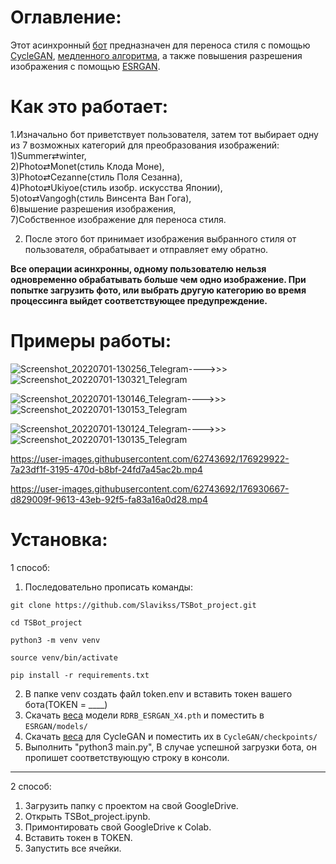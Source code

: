 # Оглавление:
Этот асинхронный [бот](https://t.me/St_srbot) предназначен для переноса стиля с помощью [CycleGAN](https://github.com/junyanz/CycleGAN), 
[медленного алгоритма](https://pytorch.org/tutorials/advanced/neural_style_tutorial.html), а также повышения разрешения изображения 
с помощью [ESRGAN](https://pytorch.org/tutorials/advanced/neural_style_tutorial.html). 

# Как это работает:
1.Изначально бот приветствует пользователя, затем тот выбирает одну из 7 возможных категорий для преобразования изображений: \
1)Summer⇄winter,  
2)Photo⇄Monet(стиль Клода Моне), \
3)Photo⇄Cezanne(стиль Поля Сезанна), \
4)Photo⇄Ukiyoe(стиль изобр. искусства Японии), \
5)oto⇄Vangogh(стиль Винсента Ван Гога), \
6)вышение разрешения изображения, \
7)Собственное изображение для переноса стиля.

2. После этого бот принимает изображения выбранного стиля от пользователя, обрабатывает и отправляет ему обратно.

<strong>Все операции асинхронны, одному пользователю нельзя одновременно обрабатывать больше чем одно изображение. При попытке загрузить фото, или выбрать другую категорию во время процессинга выйдет соответствующее предупреждение.</strong>

# Примеры работы:
![Screenshot_20220701-130256_Telegram](https://user-images.githubusercontent.com/62743692/176903471-eee61e4a-c2cd-4ef3-8284-89a7f55b476c.jpg)---->>>
![Screenshot_20220701-130321_Telegram](https://user-images.githubusercontent.com/62743692/176903482-0d401b0b-0dd0-4ece-95e9-6e54797f239a.jpg)

![Screenshot_20220701-130146_Telegram](https://user-images.githubusercontent.com/62743692/176903680-dd1388ec-c1e1-4305-a373-96b599927d38.jpg)---->>>
![Screenshot_20220701-130153_Telegram](https://user-images.githubusercontent.com/62743692/176903687-d8875627-46fb-48d1-b55d-c189c79b8d00.jpg)

![Screenshot_20220701-130124_Telegram](https://user-images.githubusercontent.com/62743692/176903788-d4d4e3eb-b0d0-4c4a-ad88-5be819be1e20.jpg)---->>>
![Screenshot_20220701-130135_Telegram](https://user-images.githubusercontent.com/62743692/176903782-fa20e1b2-a46c-4de1-8c83-a737a6f2d921.jpg)


https://user-images.githubusercontent.com/62743692/176929922-7a23df1f-3195-470d-b8bf-24fd7a45ac2b.mp4

https://user-images.githubusercontent.com/62743692/176930667-d829009f-9613-43eb-92f5-fa83a16a0d28.mp4



# Установка:





1 способ:
1. Последовательно прописать команды:
```
git clone https://github.com/Slavikss/TSBot_project.git

cd TSBot_project

python3 -m venv venv

source venv/bin/activate

pip install -r requirements.txt
```
2. В папке venv создать файл token.env и вставить токен вашего бота(TOKEN = ____) 
3. Скачать [веса](https://drive.google.com/drive/u/0/folders/17VYV_SoZZesU6mbxz2dMAIccSSlqLecY) модели `RDRB_ESRGAN_X4.pth` и поместить в `ESRGAN/models/`
4. Скачать [веса](https://drive.google.com/drive/folders/1KC7TWXIOqX1oEzp_ur74njAqJjL4753S?usp=sharing) для CycleGAN и поместить их в `CycleGAN/checkpoints/`
3. Выполнить "python3 main.py", 
 В случае успешной загрузки бота, он пропишет соответствующую строку в консоли.
---
2 способ: 
1. Загрузить папку с проектом на свой GoogleDrive.
2. Открыть TSBot_project.ipynb.
3. Примонтировать свой GoogleDrive к Colab.
4. Вставить токен в TOKEN.
5. Запустить все ячейки.

